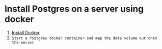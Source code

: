 # Install Postgres on a server using docker

1. [Install Docker](Docker.md)
1. `Start a Postgres docker container and map the data volume out onto the server`
